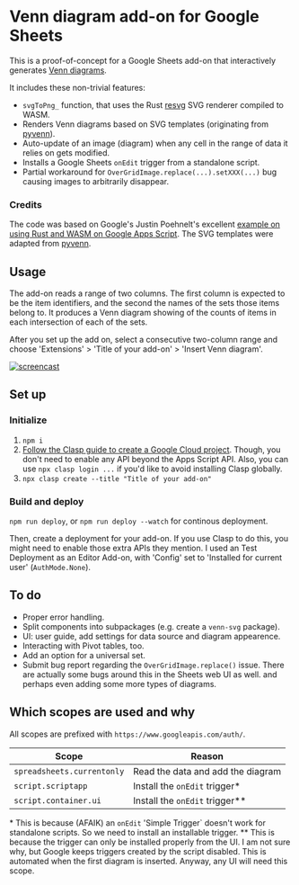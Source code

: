 # Venn diagram add-on for Google Sheets

This is a proof-of-concept for a Google Sheets add-on that interactively generates
[Venn diagrams](https://en.wikipedia.org/wiki/Venn_diagram).

It includes these non-trivial features:

  - `svgToPng_` function, that uses the Rust [resvg][resvg] SVG renderer compiled to WASM.
  - Renders Venn diagrams based on SVG templates (originating from [pyvenn][pyvenn]).
  - Auto-update of an image (diagram) when any cell in the range of data it relies on gets
    modified.
  - Installs a Google Sheets `onEdit` trigger from a standalone script.
  - Partial workaround for `OverGridImage.replace(...).setXXX(...)` bug causing images
    to arbitrarily disappear. 

### Credits

The code was based on Google's Justin Poehnelt's excellent [example on using Rust and WASM on Google Apps Script][wasm-image-add-on].
The SVG templates were adapted from [pyvenn][pyvenn].

## Usage

The add-on reads a range of two columns. The first column is expected to be the item
identifiers, and the second the names of the sets those items belong to. It produces a Venn
diagram showing of the counts of items in each intersection of each of the sets.

After you set up the add on, select a consecutive two-column range and choose 'Extensions' >
'Title of your add-on' > 'Insert Venn diagram'. 

[![screencast](https://github.com/user-attachments/assets/cff5070e-2007-4aa4-9889-4555de1e6284)](https://github.com/user-attachments/assets/ce0f37f1-c05d-4ddb-8eff-908504c45c43)


## Set up

### Initialize

  1. `npm i`
  1. [Follow the Clasp guide to create a Google Cloud project](https://github.com/google/clasp?tab=readme-ov-file#bring-your-own-projectcredentials).
     Though, you don't need to enable any API beyond the Apps Script API.
     Also, you can use `npx clasp login ...` if you'd like to avoid installing Clasp globally.
  1. `npx clasp create --title "Title of your add-on"`

### Build and deploy

`npm run deploy`, or `npm run deploy --watch` for continous deployment.

Then, create a deployment for your add-on. If you use Clasp to do this, you might need to enable
those extra APIs they mention. I used an Test Deployment as an Editor Add-on, with 'Config' set
to 'Installed for current user' (`AuthMode.None`).

## To do

  - Proper error handling.
  - Split components into subpackages (e.g. create a `venn-svg` package).
  - UI: user guide, add settings for data source and diagram appearence.
  - Interacting with Pivot tables, too.
  - Add an option for a universal set.
  - Submit bug report regarding the `OverGridImage.replace()` issue.
    There are actually some bugs around this in the Sheets web UI as well.
    and perhaps even adding some more types of diagrams.


## Which scopes are used and why

All scopes are prefixed with `https://www.googleapis.com/auth/`.

| Scope | Reason |
|  ---  |  ---  |
| `spreadsheets.currentonly` | Read the data and add the diagram  |
| `script.scriptapp` | Install the `onEdit` trigger* |
| `script.container.ui` | Install the `onEdit` trigger** |


&ast; This is because (AFAIK) an `onEdit` 'Simple Trigger` doesn't work for standalone scripts.
So we need to install an installable trigger.
** This is because the trigger can only be installed properly from the UI. I am not sure why,
but Google keeps triggers created by the script disabled. This is automated when the first
diagram is inserted. Anyway, any UI will need this scope.



[resvg]: https://github.com/linebender/resvg
[wasm-image-add-on]: https://github.com/googleworkspace/apps-script-samples/blob/main/wasm/image-add-on
[pyvenn]: https://github.com/tctianchi/pyvenn
